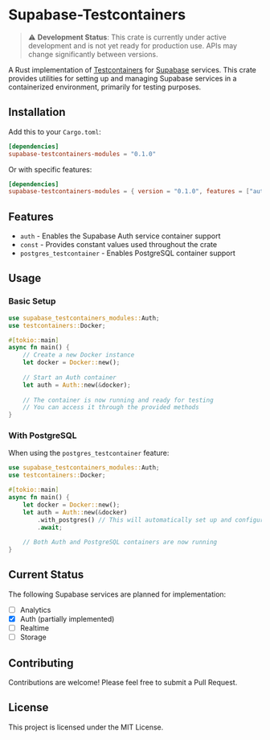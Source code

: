 # Supabase-Testcontainers

> ⚠️ **Development Status**: This crate is currently under active development and is not yet ready for production use. APIs may change significantly between versions.

A Rust implementation of [Testcontainers](https://github.com/testcontainers/testcontainers-rs) for [Supabase](https://supabase.com/) services. This crate provides utilities for setting up and managing Supabase services in a containerized environment, primarily for testing purposes.

## Installation

Add this to your `Cargo.toml`:

```toml
[dependencies]
supabase-testcontainers-modules = "0.1.0"
```

Or with specific features:

```toml
[dependencies]
supabase-testcontainers-modules = { version = "0.1.0", features = ["auth"] }
```

## Features

- `auth` - Enables the Supabase Auth service container support
- `const` - Provides constant values used throughout the crate
- `postgres_testcontainer` - Enables PostgreSQL container support

## Usage

### Basic Setup

```rust
use supabase_testcontainers_modules::Auth;
use testcontainers::Docker;

#[tokio::main]
async fn main() {
    // Create a new Docker instance
    let docker = Docker::new();
    
    // Start an Auth container
    let auth = Auth::new(&docker);
    
    // The container is now running and ready for testing
    // You can access it through the provided methods
}
```

### With PostgreSQL

When using the `postgres_testcontainer` feature:

```rust
use supabase_testcontainers_modules::Auth;
use testcontainers::Docker;

#[tokio::main]
async fn main() {
    let docker = Docker::new();
    let auth = Auth::new(&docker)
        .with_postgres() // This will automatically set up and configure PostgreSQL
        .await;
        
    // Both Auth and PostgreSQL containers are now running
}
```

## Current Status

The following Supabase services are planned for implementation:

- [ ] Analytics
- [x] Auth (partially implemented)
- [ ] Realtime
- [ ] Storage

## Contributing

Contributions are welcome! Please feel free to submit a Pull Request.

## License

This project is licensed under the MIT License.
